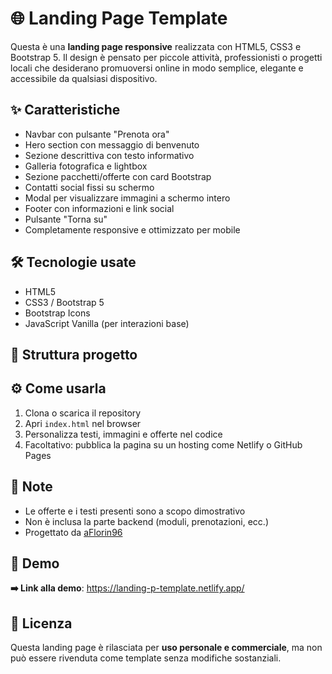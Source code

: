# 🌐 Landing Page Template

Questa è una **landing page responsive** realizzata con HTML5, CSS3 e Bootstrap 5. Il design è pensato per piccole attività, professionisti o progetti locali che desiderano promuoversi online in modo semplice, elegante e accessibile da qualsiasi dispositivo.

## ✨ Caratteristiche

-  Navbar con pulsante "Prenota ora"
-  Hero section con messaggio di benvenuto
-  Sezione descrittiva con testo informativo
-  Galleria fotografica e lightbox
-  Sezione pacchetti/offerte con card Bootstrap
-  Contatti social fissi su schermo
-  Modal per visualizzare immagini a schermo intero
-  Footer con informazioni e link social
-  Pulsante "Torna su"
-  Completamente responsive e ottimizzato per mobile

## 🛠️ Tecnologie usate

-  HTML5
-  CSS3 / Bootstrap 5
-  Bootstrap Icons
-  JavaScript Vanilla (per interazioni base)

## 📂 Struttura progetto

## ⚙️ Come usarla

1. Clona o scarica il repository
2. Apri `index.html` nel browser
3. Personalizza testi, immagini e offerte nel codice
4. Facoltativo: pubblica la pagina su un hosting come Netlify o GitHub Pages

## 📝 Note

-  Le offerte e i testi presenti sono a scopo dimostrativo
-  Non è inclusa la parte backend (moduli, prenotazioni, ecc.)
-  Progettato da [aFlorin96](https://aflorin96.netlify.app)

## 📸 Demo

**➡️ Link alla demo**: https://landing-p-template.netlify.app/

## 📄 Licenza

Questa landing page è rilasciata per **uso personale e commerciale**, ma non può essere rivenduta come template senza modifiche sostanziali.
